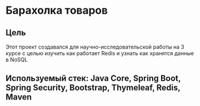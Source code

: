 # Барахолка товаров

## Цель
Этот проект создавался для научно-исследовательской работы на 3 курсе с целью изучить как работает Redis и узнать как хранятся данные в NoSQL


## Используемый стек: Java Core, Spring Boot, Spring Security, Bootstrap, Thymeleaf, Redis,  Maven
